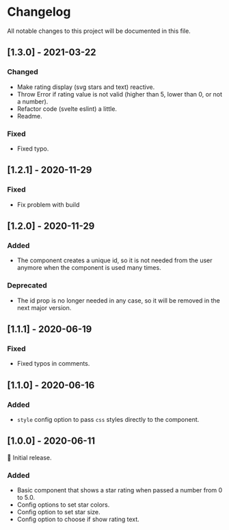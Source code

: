 # Changelog

All notable changes to this project will be documented in this file.

## [1.3.0] - 2021-03-22

### Changed

- Make rating display (svg stars and text) reactive.
- Throw Error if rating value is not valid (higher than 5, lower than 0, or not a number).
- Refactor code (svelte eslint) a little.
- Readme.

### Fixed

- Fixed typo.

## [1.2.1] - 2020-11-29

### Fixed

- Fix problem with build

## [1.2.0] - 2020-11-29

### Added

- The component creates a unique id, so it is not needed from the user anymore when the component is used many times.

### Deprecated

- The id prop is no longer needed in any case, so it will be removed in the next major version.

## [1.1.1] - 2020-06-19

### Fixed

- Fixed typos in comments.

## [1.1.0] - 2020-06-16

### Added

- `style` config option to pass `css` styles directly to the component.

## [1.0.0] - 2020-06-11

🎊 Initial release.

### Added

- Basic component that shows a star rating when passed a number from 0 to 5.0.
- Config options to set star colors.
- Config option to set star size.
- Config option to choose if show rating text.
